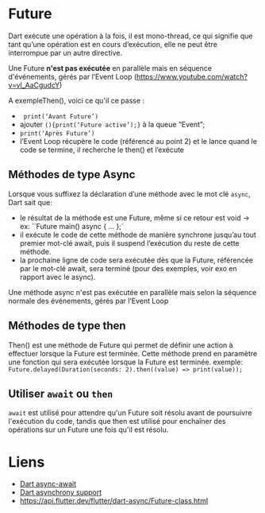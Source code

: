 # Future

Dart exécute une opération à la fois, il est mono-thread, ce qui signifie que tant qu’une opération
est en cours d’exécution, elle ne peut être interrompue par un autre directive. 

Une Future **n'est pas exécutée** en parallèle mais en séquence d'événements,
gérés par l’Event Loop (https://www.youtube.com/watch?v=vl_AaCgudcY)

A exempleThen(), voici ce qu'il ce passe :


- `` 
print(‘Avant Future’)
``
- ajouter ```(){print(‘Future active’);}``` à la queue “Event”; 
- ``print(‘Après Future’)``
- l’Event Loop récupère le code (référencé au point 2) et le lance quand le code se termine, il
  recherche le then() et l’exécute

## Méthodes de type Async

Lorsque vous suffixez la déclaration d’une méthode avec le mot clé `async`, Dart sait que:

- le résultat de la méthode est une Future, même si ce retour est void ->
  ex: ``Future<void> main() async { ... };`
- il exécute le code de cette méthode de manière synchrone jusqu’au tout premier mot-clé await, puis
  il suspend l’exécution du reste de cette méthode.
- la prochaine ligne de code sera exécutée dès que la Future, référencée par le mot-clé await, sera
  terminé (pour des exemples, voir exo en rapport avec le async).

Une méthode async n'est pas exécutée en parallèle mais selon la séquence normale des événements,
gérés par l’Event Loop

## Méthodes de type then

Then() est une méthode de Future qui permet de définir une action à effectuer lorsque la Future est
terminée. Cette méthode prend en paramètre une fonction qui sera exécutée lorsque la Future est
terminée. exemple: `Future.delayed(Duration(seconds: 2).then((value) => print(value));`

## Utiliser `await` ou `then`

`await` est utilisé pour attendre qu'un Future soit résolu avant de poursuivre l'exécution du code,
tandis que then est utilisé pour enchaîner des opérations sur un Future une fois qu'il est résolu.

# Liens

- [Dart async-await](https://dart.dev/codelabs/async-await)
- [Dart asynchrony support](https://dart.dev/guides/language/language-tour#asynchrony-support)
- https://api.flutter.dev/flutter/dart-async/Future-class.html
